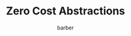 ---
title: 'Zero Cost Abstractions'
pubDate: 2021-04-06
description: 'In this lightning talk, Michael Barber talks about programming abstractions and how Rust provides high-level constructs that translate to efficient machine code.'
author: barber
image:
    src: ''
    alt: ''
video_url: 'https://youtu.be/mX1BsqTfy6E?si=UTVQDwX6Fre6S0qI'
tags: ['rust','2021','⚡️ lightning talks','simd','abstractions']
event_location: 'Online'
slides_url: ''
---